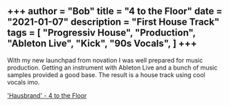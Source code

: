 +++
author = "Bob"
title = "4 to the Floor"
date = "2021-01-07"
description = "First House Track"
tags = [
    "Progressiv House",
    "Production",
    "Ableton Live",
    "Kick",
    "90s Vocals",
]
+++
---

With my new launchpad from novation I was well prepared for music production. Getting an instrument with Ableton Live and a bunch of music samples provided a good base. The result is a house track using cool vocals imo.

['Hausbrand' - 4 to the Floor](https://soundcloud.com/haus_brand/4-to-the-floor-master2/s-8GbREkWWrEO)
